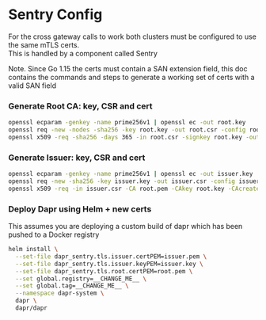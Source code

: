 # Sentry Config

For the cross gateway calls to work both clusters must be configured to use the same mTLS certs.  
This is handled by a component called Sentry

Note. Since Go 1.15 the certs must contain a SAN extension field, this doc contains the commands and steps to generate a working set of certs with a valid SAN field

### Generate Root CA: key, CSR and cert

```bash
openssl ecparam -genkey -name prime256v1 | openssl ec -out root.key
openssl req -new -nodes -sha256 -key root.key -out root.csr -config root.conf -extensions v3_req
openssl x509 -req -sha256 -days 365 -in root.csr -signkey root.key -outform PEM -out root.pem -extfile root.conf -extensions v3_req
```

### Generate Issuer: key, CSR and cert

```bash
openssl ecparam -genkey -name prime256v1 | openssl ec -out issuer.key
openssl req -new -sha256 -key issuer.key -out issuer.csr -config issuer.conf -extensions v3_req
openssl x509 -req -in issuer.csr -CA root.pem -CAkey root.key -CAcreateserial -outform PEM -out issuer.pem -days 365 -sha256 -extfile issuer.conf -extensions v3_req
```

### Deploy Dapr using Helm + new certs

This assumes you are deploying a custom build of dapr which has been pushed to a Docker registry

```bash
helm install \
  --set-file dapr_sentry.tls.issuer.certPEM=issuer.pem \
  --set-file dapr_sentry.tls.issuer.keyPEM=issuer.key \
  --set-file dapr_sentry.tls.root.certPEM=root.pem \
  --set global.registry=__CHANGE_ME__ \
  --set global.tag=__CHANGE_ME__ \
  --namespace dapr-system \
  dapr \
  dapr/dapr
```
